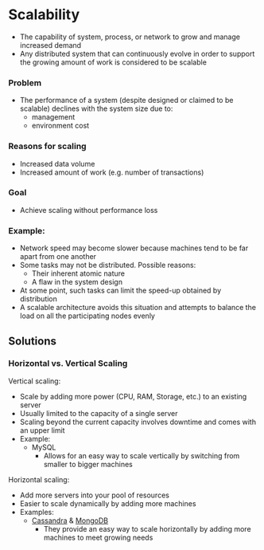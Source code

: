 # Scalability
* The capability of system, process, or network to grow and manage increased demand
* Any distributed system that can continuously evolve in order to support the growing amount of work is considered to be scalable

### Problem
* The performance of a system (despite designed or claimed to be scalable) declines with the system size due to:
  * management
  * environment cost

### Reasons for scaling
* Increased data volume
* Increased amount of work (e.g. number of transactions)

### Goal
* Achieve scaling without performance loss

### Example:
* Network speed may become slower because machines tend to be far apart from one another
* Some tasks may not be distributed. Possible reasons:
  * Their inherent atomic nature
  * A flaw in the system design
* At some point, such tasks can limit the speed-up obtained by distribution
* A scalable architecture avoids this situation and attempts to balance the load on all the participating nodes evenly

## Solutions

### Horizontal vs. Vertical Scaling
Vertical scaling:
* Scale by adding more power (CPU, RAM, Storage, etc.) to an existing server
* Usually limited to the capacity of a single server
* Scaling beyond the current capacity involves downtime and comes with an upper limit
* Example:
  * MySQL
    * Allows for an easy way to scale vertically by switching from smaller to bigger machines

Horizontal scaling:
* Add more servers into your pool of resources
* Easier to scale dynamically by adding more machines
* Examples:
  * [Cassandra](https://en.wikipedia.org/wiki/Apache_Cassandra) & [MongoDB](https://en.wikipedia.org/wiki/MongoDB)
    * They provide an easy way to scale horizontally by adding more machines to meet growing needs
